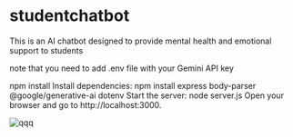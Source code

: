 # studentchatbot
This is an AI chatbot designed to provide mental health and emotional support to students

note that you need to add .env file with your Gemini API key 

npm install
Install dependencies: npm install express body-parser @google/generative-ai dotenv
Start the server: node server.js
Open your browser and go to http://localhost:3000.


![qqq](https://github.com/user-attachments/assets/26b6eafd-7035-4d25-8590-6353191ff261)
